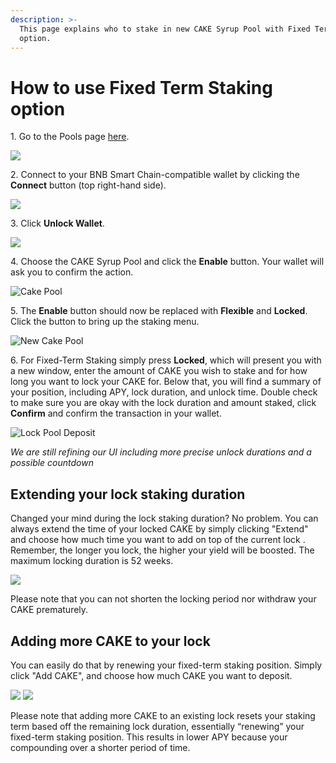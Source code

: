 ```yaml
---
description: >-
  This page explains who to stake in new CAKE Syrup Pool with Fixed Term Staking
  option.
---
```


# How to use Fixed Term Staking option

1\. Go to the Pools page [here](https://pancakeswap.finance/pools).

![](../../../.gitbook/assets/1-how-to-stake-in-syrup-pool.png)

2\. Connect to your BNB Smart Chain-compatible wallet by clicking the **Connect** button (top right-hand side).

![](<../../../.gitbook/assets/2-how-to-stake-in-syrup-pool (1) (3).png>)

3\. Click **Unlock Wallet**.

![](<../../../.gitbook/assets/3-how-to-stake-in-syrup-pool (3).png>)

4\. Choose the CAKE Syrup Pool and click the **Enable** button. Your wallet will ask you to confirm the action.

![Cake Pool](../../../.gitbook/assets/cake-pool-notenable.png)

5\. The **Enable** button should now be replaced with **Flexible** and **Locked**. Click the button to bring up the staking menu.

![New Cake Pool](../../../.gitbook/assets/cake-pool-enabled1-small.png)

6\. For Fixed-Term Staking simply press **Locked**, which will present you with a new window, enter the amount of CAKE you wish to stake and for how long you want to lock your CAKE for. Below that, you will find a summary of your position, including APY, lock duration, and unlock time. Double check to make sure you are okay with the lock duration and amount staked, click **Confirm** and confirm the transaction in your wallet.

![Lock Pool Deposit](../../../.gitbook/assets/cake-pool-lock.png)

_We are still refining our UI_ _including more precise unlock_ _durations and a possible countdown_

## Extending your lock staking duration

Changed your mind during the lock staking duration? No problem. You can always extend the time of your locked CAKE by simply clicking "Extend" and choose how much time you want to add on top of the current lock . Remember, the longer you lock, the higher your yield will be boosted. The maximum locking duration is 52 weeks.

![](../../../.gitbook/assets/cake-pool-lock-extend.png)

Please note that you can not shorten the locking period nor withdraw your CAKE prematurely.

## Adding more CAKE to your lock

You can easily do that by renewing your fixed-term staking position. Simply click "Add CAKE", and choose how much CAKE you want to deposit.

![](../../../.gitbook/assets/cake-pool-lock-add-cake.png) ![](../../../.gitbook/assets/cake-pool-lock-add-cake-APY.png)

Please note that adding more CAKE to an existing lock resets your staking term based off the remaining lock duration, essentially “renewing” your fixed-term staking position. This results in lower APY because your compounding over a shorter period of time.
